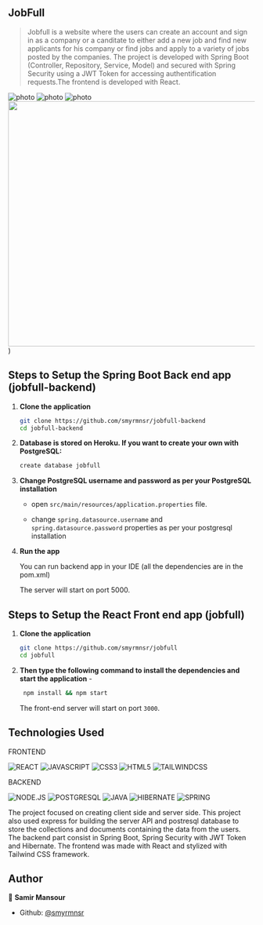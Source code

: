 
## JobFull 

> Jobfull is a website where the users can create an account and sign in as a company or a canditate to either add a new job and find new applicants for his company or find jobs and apply to a variety of jobs posted by the companies. The project is developed with Spring Boot (Controller, Repository, Service, Model) and secured with Spring Security using a JWT Token for accessing authentification requests.The frontend is developed with React. 


![photo](https://github.com/smyrmnsr/JobFull/blob/applicants-page/jobfull.png)
![photo](https://github.com/smyrmnsr/JobFull/blob/applicants-page/jobfull-desktop-3.png)
![photo](https://github.com/smyrmnsr/JobFull/blob/applicants-page/jobfull-desktop-2.png)
<img src="https://github.com/smyrmnsr/JobFull/blob/applicants-page/jobfull.gif" width="1050" height="500">)

## Steps to Setup the Spring Boot Back end app (jobfull-backend)

1. **Clone the application**

   ```bash
   git clone https://github.com/smyrmnsr/jobfull-backend
   cd jobfull-backend
   ```
   
2. **Database is stored on Heroku. If you want to create your own with PostgreSQL:**

   ```bash
   create database jobfull
   ```
   
3. **Change PostgreSQL username and password as per your PostgreSQL installation**

   - open `src/main/resources/application.properties` file.

   - change `spring.datasource.username` and `spring.datasource.password` properties as per your postgresql installation

4. **Run the app**

   You can run backend app in your IDE (all the dependencies are in the pom.xml) 

   The server will start on port 5000.
   
   
## Steps to Setup the React Front end app (jobfull)

1. **Clone the application**

   ```bash
   git clone https://github.com/smyrmnsr/jobfull
   cd jobfull
   ```

2. **Then type the following command to install the dependencies and start the application** - 
   
   ```bash
    npm install && npm start
   ```
   
   The front-end server will start on port `3000`.


## Technologies Used

FRONTEND

![REACT](https://img.shields.io/badge/REACT-black?style=flat&logo=react&logoColor=cyan)
![JAVASCRIPT](https://img.shields.io/badge/-JAVASCRIPT-black?style=flat&logo=javascript)
![CSS3](https://img.shields.io/badge/-CSS3-black?style=flat&logo=css3)
![HTML5](https://img.shields.io/badge/-HTML5-black?style=flat&logo=html5&logoColor=red)
![TAILWINDCSS](https://img.shields.io/badge/TAILWIND_CSS-black?style=flat&logo=tailwind-css&logoColor=cyan)

BACKEND

![NODE.JS](https://img.shields.io/badge/NODE.JS-black?style=flat&logo=node-dot-js&logoColor=green)
![POSTGRESQL](https://img.shields.io/badge/POSTGRESQL-black?style=flat&logo=postgresql&logoColor=blue)
![JAVA](https://img.shields.io/badge/JAVA-black?style=flat&logo=java&logoColor=orange)
![HIBERNATE](https://img.shields.io/badge/HIBERNATE-black?style=flat&logo=Symfony&logoColor=brown)
![SPRING](https://img.shields.io/badge/SPRING-black?style=flat&logo=Symfony&logoColor=green)

The project focused on creating client side and server side. This project also used express for building the server API and postresql database to store the collections and documents containing the data from the users.
The backend part consist in Spring Boot, Spring Security with JWT Token and Hibernate.
The frontend was made with React and stylized with Tailwind CSS framework.
## Author

👤 **Samir Mansour**

- Github: [@smyrmnsr](https://github.com/smyrmnsr)



